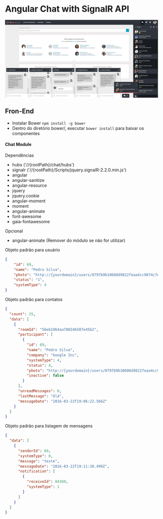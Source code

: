 # Angular Chat with SignalR API

![alt text](https://raw.githubusercontent.com/ricardo-teixeira/chat/master/demo-snapshot.jpg "Chat Preview")

## Fron-End

- Instalar Bower `npm install -g bower`
- Dentro do diretório bower/, executar `bower install` para baixar os componentes

#### Chat Module

Dependências

- hubs ('//{rootPath}/chat/hubs')
- signalr ('//{rootPath}/Scripts/jquery.signalR-2.2.0.min.js')
- angular
- angular-sanitize
- angular-resource
- jquery
- jquery.cookie
- angular-moment
- moment
- angular-animate
- font-awesome
- gaia-fontawesome

Opcional

- angular-animate (Remover do módulo se não for utilizar)

Objeto padrão para usuário
```json
{
    "id": 69,
    "name": "Pedro Silva",
    "photo": "http://{yourdomain}/users/0797b9b10608d9822feaa4cc9074c7e4.PNG",
    "status": "1",
    "systemType": 4
}
```

Objeto padrão para contatos
```json
{
  "count": 25,
  "data": [
    {
      "roomId": "56eb1964aa780246507e45b2",
      "participant": [
        {
          "id": 69,
          "name": "Pedro Silva",
          "company": "Google Inc",
          "systemType": 4,
          "status": 4,
          "photo": "http://{yourdomain}/users/0797b9b10608d9822feaa4cc9074c7e4.PNG",
          "inactive": false
        }
      ],
      "unreadMessages": 0,
      "lastMessage": "Olá",
      "messageDate": "2016-03-22T19:06:22.566Z"
    }
  ]
}
```

Objeto padrão para listagem de mensagens

```json
{
  "data": [
    {
      "senderId": 69,
      "systemType": 0,
      "message": "teste",
      "messageDate": "2016-03-22T19:11:38.499Z",
      "notification": [
        {
          "receiveId": 84360,
          "systemType": 1
        }
      ]
    }
  ]
}
```
